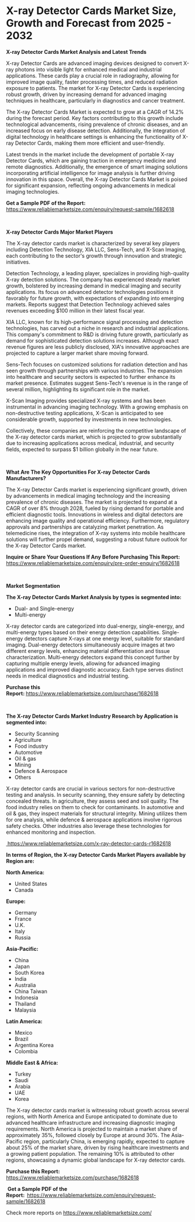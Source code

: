 <p><h1>X-ray Detector Cards Market Size, Growth and Forecast from 2025 - 2032</h1></p><p><strong>X-ray Detector Cards Market Analysis and Latest Trends</strong></p>
<p><p>X-ray Detector Cards are advanced imaging devices designed to convert X-ray photons into visible light for enhanced medical and industrial applications. These cards play a crucial role in radiography, allowing for improved image quality, faster processing times, and reduced radiation exposure to patients. The market for X-ray Detector Cards is experiencing robust growth, driven by increasing demand for advanced imaging techniques in healthcare, particularly in diagnostics and cancer treatment.</p><p>The X-ray Detector Cards Market is expected to grow at a CAGR of 14.2% during the forecast period. Key factors contributing to this growth include technological advancements, rising prevalence of chronic diseases, and an increased focus on early disease detection. Additionally, the integration of digital technology in healthcare settings is enhancing the functionality of X-ray Detector Cards, making them more efficient and user-friendly.</p><p>Latest trends in the market include the development of portable X-ray Detector Cards, which are gaining traction in emergency medicine and remote diagnostics. Additionally, the emergence of smart imaging solutions incorporating artificial intelligence for image analysis is further driving innovation in this space. Overall, the X-ray Detector Cards Market is poised for significant expansion, reflecting ongoing advancements in medical imaging technologies.</p></p>
<p><strong>Get a Sample PDF of the Report:&nbsp;</strong> <a href="https://www.reliablemarketsize.com/enquiry/request-sample/1682618?utm_campaign=2948&utm_medium=2&utm_source=Github&utm_content=ia&utm_term=26032025&utm_id=x-ray-detector-cards">https://www.reliablemarketsize.com/enquiry/request-sample/1682618</a></p>
<p>&nbsp;</p>
<p><strong>X-ray Detector Cards Major Market Players</strong></p>
<p><p>The X-ray detector cards market is characterized by several key players including Detection Technology, XIA LLC, Sens-Tech, and X-Scan Imaging, each contributing to the sector's growth through innovation and strategic initiatives.</p><p>Detection Technology, a leading player, specializes in providing high-quality X-ray detection solutions. The company has experienced steady market growth, bolstered by increasing demand in medical imaging and security applications. Its focus on advanced detector technologies positions it favorably for future growth, with expectations of expanding into emerging markets. Reports suggest that Detection Technology achieved sales revenues exceeding $100 million in their latest fiscal year.</p><p>XIA LLC, known for its high-performance signal processing and detection technologies, has carved out a niche in research and industrial applications. This company's commitment to R&D is driving future growth, particularly as demand for sophisticated detection solutions increases. Although exact revenue figures are less publicly disclosed, XIA's innovative approaches are projected to capture a larger market share moving forward.</p><p>Sens-Tech focuses on customized solutions for radiation detection and has seen growth through partnerships with various industries. The expansion into healthcare and security sectors is expected to further enhance its market presence. Estimates suggest Sens-Tech's revenue is in the range of several million, highlighting its significant role in the market.</p><p>X-Scan Imaging provides specialized X-ray systems and has been instrumental in advancing imaging technology. With a growing emphasis on non-destructive testing applications, X-Scan is anticipated to see considerable growth, supported by investments in new technologies.</p><p>Collectively, these companies are reinforcing the competitive landscape of the X-ray detector cards market, which is projected to grow substantially due to increasing applications across medical, industrial, and security fields, expected to surpass $1 billion globally in the near future.</p></p>
<p>&nbsp;</p>
<p><strong>What Are The Key Opportunities For X-ray Detector Cards Manufacturers?</strong></p>
<p><p>The X-ray Detector Cards market is experiencing significant growth, driven by advancements in medical imaging technology and the increasing prevalence of chronic diseases. The market is projected to expand at a CAGR of over 8% through 2028, fueled by rising demand for portable and efficient diagnostic tools. Innovations in wireless and digital detectors are enhancing image quality and operational efficiency. Furthermore, regulatory approvals and partnerships are catalyzing market penetration. As telemedicine rises, the integration of X-ray systems into mobile healthcare solutions will further propel demand, suggesting a robust future outlook for the X-ray Detector Cards market.</p></p>
<p><strong>Inquire or Share Your Questions If Any Before Purchasing This Report:</strong> <a href="https://www.reliablemarketsize.com/enquiry/pre-order-enquiry/1682618?utm_campaign=2948&utm_medium=2&utm_source=Github&utm_content=ia&utm_term=26032025&utm_id=x-ray-detector-cards">https://www.reliablemarketsize.com/enquiry/pre-order-enquiry/1682618</a></p>
<p>&nbsp;</p>
<p><strong>Market Segmentation</strong></p>
<p><strong>The X-ray Detector Cards Market Analysis by types is segmented into:</strong></p>
<p><ul><li>Dual- and Single-energy</li><li>Multi-energy</li></ul></p>
<p><p>X-ray detector cards are categorized into dual-energy, single-energy, and multi-energy types based on their energy detection capabilities. Single-energy detectors capture X-rays at one energy level, suitable for standard imaging. Dual-energy detectors simultaneously acquire images at two different energy levels, enhancing material differentiation and tissue characterization. Multi-energy detectors expand this concept further by capturing multiple energy levels, allowing for advanced imaging applications and improved diagnostic accuracy. Each type serves distinct needs in medical diagnostics and industrial testing.</p></p>
<p><strong>Purchase this Report:&nbsp;</strong><a href="https://www.reliablemarketsize.com/purchase/1682618?utm_campaign=2948&utm_medium=2&utm_source=Github&utm_content=ia&utm_term=26032025&utm_id=x-ray-detector-cards">https://www.reliablemarketsize.com/purchase/1682618</a></p>
<p>&nbsp;</p>
<p><strong>The X-ray Detector Cards Market Industry Research by Application is segmented into:</strong></p>
<p><ul><li>Security Scanning</li><li>Agriculture</li><li>Food industry</li><li>Automotive</li><li>Oil & gas</li><li>Mining</li><li>Defence & Aerospace</li><li>Others</li></ul></p>
<p><p>X-ray detector cards are crucial in various sectors for non-destructive testing and analysis. In security scanning, they ensure safety by detecting concealed threats. In agriculture, they assess seed and soil quality. The food industry relies on them to check for contaminants. In automotive and oil & gas, they inspect materials for structural integrity. Mining utilizes them for ore analysis, while defence & aerospace applications involve rigorous safety checks. Other industries also leverage these technologies for enhanced monitoring and inspection.</p></p>
<p><a href="https://www.reliablemarketsize.com/x-ray-detector-cards-r1682618?utm_campaign=2948&utm_medium=2&utm_source=Github&utm_content=ia&utm_term=26032025&utm_id=x-ray-detector-cards">&nbsp;https://www.reliablemarketsize.com/x-ray-detector-cards-r1682618</a></p>
<p><strong>In terms of Region, the X-ray Detector Cards Market Players available by Region are:</strong></p>
<p>
    <p> <strong> North America: </strong>
        <ul>
            <li>United States</li>
            <li>Canada</li>
        </ul>
        </p> 
    <p> <strong> Europe: </strong>
        <ul>
            <li>Germany</li>
            <li>France</li>
            <li>U.K.</li>
            <li>Italy</li>
            <li>Russia</li>
        </ul>
        </p> 
    <p> <strong> Asia-Pacific: </strong>
        <ul>
            <li>China</li>
            <li>Japan</li>
            <li>South Korea</li>
            <li>India</li>
            <li>Australia</li>
            <li>China Taiwan</li>
            <li>Indonesia</li>
            <li>Thailand</li>
            <li>Malaysia</li>
        </ul>
        </p> 
    <p> <strong> Latin America: </strong>
        <ul>
            <li>Mexico</li>
            <li>Brazil</li>
            <li>Argentina Korea</li>
            <li>Colombia</li>
        </ul>
        </p> 
    <p> <strong> Middle East & Africa: </strong>
        <ul>
            <li>Turkey</li>
            <li>Saudi</li>
            <li>Arabia</li>
            <li>UAE</li>
            <li>Korea</li>
        </ul>
    </p>
    </p>
<p><p>The X-ray detector cards market is witnessing robust growth across several regions, with North America and Europe anticipated to dominate due to advanced healthcare infrastructure and increasing diagnostic imaging requirements. North America is projected to maintain a market share of approximately 35%, followed closely by Europe at around 30%. The Asia-Pacific region, particularly China, is emerging rapidly, expected to capture about 25% of the market share, driven by rising healthcare investments and a growing patient population. The remaining 10% is attributed to other regions, showcasing a dynamic global landscape for X-ray detector cards.</p></p>
<p><strong>Purchase this Report: </strong><a href="https://www.reliablemarketsize.com/purchase/1682618?utm_campaign=2948&utm_medium=2&utm_source=Github&utm_content=ia&utm_term=26032025&utm_id=x-ray-detector-cards">https://www.reliablemarketsize.com/purchase/1682618</a></p>
<p>&nbsp;<strong>Get a Sample PDF of the Report:&nbsp;&nbsp;</strong><a href="https://www.reliablemarketsize.com/enquiry/request-sample/1682618?utm_campaign=2948&utm_medium=2&utm_source=Github&utm_content=ia&utm_term=26032025&utm_id=x-ray-detector-cards">https://www.reliablemarketsize.com/enquiry/request-sample/1682618</a></p>
<p><strong></strong></p>
<p>Check more reports on <a href="https://www.reliablemarketsize.com/?utm_campaign=2948&utm_medium=2&utm_source=Github&utm_content=ia&utm_term=26032025&utm_id=x-ray-detector-cards">https://www.reliablemarketsize.com/</a></p>